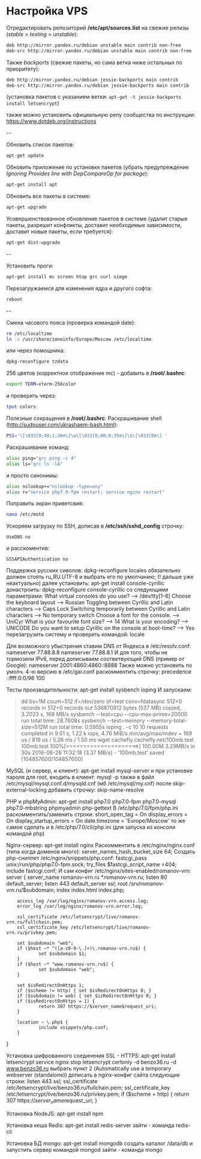 # Настройка VPS

Отредактировать репозиторий **/etc/apt/sources.list** на свежие релизы (*stable* > *testing* > *unstable*):

```bash
deb http://mirror.yandex.ru/debian unstable main contrib non-free
deb-src http://mirror.yandex.ru/debian unstable main contrib non-free
```

Также *backports* (свежие пакеты, но сама ветка ниже остальных по приоритету):

```bash
deb http://mirror.yandex.ru/debian jessie-backports main contrib
deb-src http://mirror.yandex.ru/debian jessie-backports main contrib
```

(установка пакетов с указанием ветки: `apt-get -t jessie-backports install letsencrypt`)

также можно установить официальную репу сообщества по инструкции:
https://www.dotdeb.org/instructions

--

Обновить список пакетов:

```bash
apt-get update
```

Обновить приложение по установке пакетов (убрать предупреждение *Ignoring Provides line with DepCompareOp for package*):

```bash
apt-get install apt
```

Обновить все пакеты в системе:

```bash
apt-get upgrade
```

Усовершенствованное обновление пакетов в системе (удалит старые пакеты, разрешит конфликты, доставит необходимые зависимости, доставит новые пакеты, если требуется):

```bash
apt-get dist-upgrade
```

--

Установить проги:

```bash
apt-get install mc screen htop grc curl siege
```

Перезагружаемся для изменения ядра и другого софта:

```bash
reboot
```

--

Смена часового пояса (проверка командой date):

```bash
rm /etc/localtime
ln -s /usr/share/zoneinfo/Europe/Moscow /etc/localtime
```

или через помощника:

```bash
dpkg-reconfigure tzdata
```

256 цветов (корректное отображение mc) - добавить в **/root/.bashrc**:

```bash
export TERM=xterm-256color
```

и проверить через:

```bash
tput colors
```

Полезные сокращения в **/root/.bashrc**:
Раскрашивание shell (http://sudouser.com/ukrashaem-bash.html):

```bash
PS1='\[\033[0;40;1;36m\]\w\[\033[0;40;0;35m\]\$\[\033[0m\] '
```

Раскрашивание команд:

```bash
alias ping="grc ping -c 4"
alias ls="grc ls -lA"
```

и просто синонимы:

```bash
alias nslookup+="nslookup -type=any"
alias r="service php7.0-fpm restart; service nginx restart"
```

Поправить экран приветсвия:

```bash
nano /etc/motd
```

Ускоряем загрузку по SSH, дописав в **/etc/ssh/sshd_config** строчку:

`UseDNS no`

и расскоментив:

`GSSAPIAuthentication no`

Поддержка русских сиволов:
dpkg-reconfigure locales
обязательно должен стоять ru_RU.UTF-8 и выбрать его по умолчанию; (! дальше уже неактуально) далее установить:
apt-get install console-cyrillic
донастроить:
dpkg-reconfigure console-cyrillic
со следующими параметрами:
What virtual consoles do you use?                           -->  /dev/tty[1-6]
Choose the keyboard layout                                  -->  Russian
Toggling between Cyrillic and Latin characters              -->  Caps Lock
Switching temporarily between Cyrillic and Latin characters -->  No temporary switch
Choose a font for the console.                              -->  UniCyr
What is your favourite font size?                           -->  14
What is your encoding?                                      -->  UNICODE
Do you want to setup Cyrillic on the console at boot-time?  -->  Yes
перезагрузить систему и проверить командой:
locale

Для возможного убыстрения cтавим DNS от Яндекса в /etc/resolv.conf:
nameserver 77.88.8.8
nameserver 77.88.8.1
И для того, чтобы не тормозили IPv6, перед дописываем соответвующий DNS (пример от Google):
nameserver 2001:4860:4860::8888
Также можно установить по умолч. 4-ю версию в /etc/gai.conf раскомментить строчку:
precedence ::ffff:0:0/96  100

Тесты производительности:
apt-get install sysbench ioping
И запускаем:
> dd bs=1M count=512 if=/dev/zero of=test conv=fdatasync
512+0 records in
512+0 records out
536870912 bytes (537 MB) copied, 3.2023 s, 168 MB/s
> sysbench --test=cpu --cpu-max-prime=20000 run
total time:                          28.7608s
> sysbench --test=memory --memory-total-size=512M run
total time:                          0.5955s
> ioping . -c 10
10 requests completed in 9.01 s, 1.22 k iops, 4.76 MiB/s
min/avg/max/mdev = 169 us / 819 us / 5.26 ms / 1.50 ms
> wget cachefly.cachefly.net/100mb.test
100mb.test          100%[=====================>] 100.00M  3.29MB/s   in 30s
2016-06-28 11:32:18 (3.37 MB/s) - ‘100mb.test’ saved [104857600/104857600]

MySQL (и сервер, и клиент):
apt-get install mysql-server
и при установке пароля для root, входить в клиент:
mysql -p
также в файл /etc/mysql/mysql.conf.d/mysqld.cnf (мб /etc/mysql/my.cnf) после skip-external-locking добавить строчку:
skip-name-resolve

PHP и phpMyAdmin:
apt-get install php7.0 php7.0-fpm php7.0-mysql php7.0-mbstring phpmyadmin php-gettext
В /etc/php/7.0/fpm/php.ini раскомментить/заменить строки:
short_open_tag = On
display_errors = On
display_startup_errors = On
date.timezone = 'Europe/Moscow'
то же самое сделать и в /etc/php/7.0/cli/php.ini (для запуска из консоли командой php)

Nginx-сервер:
apt-get install nginx
Раскомментить в /etc/nginx/nginx.conf (типа когда доменов много):
server_names_hash_bucket_size 64;
Создать php-сниппет /etc/nginx/snippets/php.conf:
fastcgi_pass unix:/run/php/php7.0-fpm.sock;
try_files $fastcgi_script_name =404;
include fastcgi.conf;
И сам конфиг /etc/nginx/sites-enabled/romanov-vrn:
server {
        server_name romanov-vrn.ru *.romanov-vrn.ru;
        listen 80 default_server;
        listen 443 default_server ssl;
        root /srv/romanov-vrn.ru/$subdomain;
        index index.html index.php;

        access_log /var/log/nginx/romanov-vrn.access.log;
        error_log /var/log/nginx/romanov-vrn.error.log;

        ssl_certificate /etc/letsencrypt/live/romanov-vrn.ru/fullchain.pem;
        ssl_certificate_key /etc/letsencrypt/live/romanov-vrn.ru/privkey.pem;

        set $subdomain "web";
        if ($host ~* ^([a-z0-9-\.]+)\.romanov-vrn.ru$) {
                set $subdomain $1;
        }
		if ($host ~* ^www.romanov-vrn.ru$) {
                set $subdomain "web";
        }

        set $isRedirectOnHttps 1;
        if ($scheme != http) { set $isRedirectOnHttps 0; }
        if ($subdomain != web) { set $isRedirectOnHttps 0; }
        if ($isRedirectOnHttps = 1) {
                return 307 https://$server_name$request_uri;
        }

        location ~ \.php$ {
                include snippets/php.conf;
        }
}

Установка шифрованного соединения SSL - HTTPS:
apt-get install letsencrypt
service nginx stop
letsencrypt certonly -d benzo36.ru -d www.benzo36.ru
выбрать пункт 2 (Automatically use a temporary webserver (standalone))
дописать в nginx-конфиг сайта следующие строки:
listen 443 ssl;
ssl_certificate /etc/letsencrypt/live/benzo36.ru/fullchain.pem;
ssl_certificate_key /etc/letsencrypt/live/benzo36.ru/privkey.pem;
if ($scheme = http) {
    return 307 https://$server_name$request_uri;
}

Установка NodeJS:
apt-get install npm

Установка кеша Redis:
apt-get install redis-server
зайти - команда redis-cli

Установка БД mongo:
apt-get install mongodb
создать каталог /data/db и запустить сервер командой mongod
зайти - команда mongo
